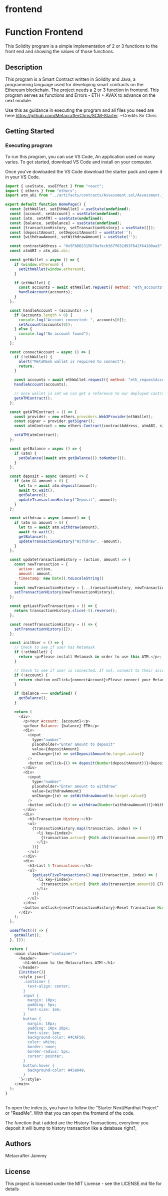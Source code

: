 # frontend
# Function Frontend

This Solidity program is a simple implementation of 2 or 3 functions to the front end and showing the values of those functions.

## Description

This program is a Smart Contract written in Solidity and Java, a programming language used for developing smart contracts on the Ethereum blockchain. The project needs a 2 or 3 function in frontend. This program serves as functions and Errors - ETH + AVAX to advance on the next module. 

Use this as guidance in executing the program and all files you need are here https://github.com/MetacrafterChris/SCM-Starter.
~Credits Sir Chris

## Getting Started

### Executing program

To run this program, you can use VS Code, An application used on many varies. To get started, download VS Code and install on your computer.

Once you've dowloaded the VS Code download the starter pack and open it in your VS Code.


```javascript
import { useState, useEffect } from "react";
import { ethers } from "ethers";
import atm_abi from "../artifacts/contracts/Assessment.sol/Assessment.json";

export default function HomePage() {
  const [ethWallet, setEthWallet] = useState(undefined);
  const [account, setAccount] = useState(undefined);
  const [atm, setATM] = useState(undefined);
  const [balance, setBalance] = useState(undefined);
  const [transactionHistory, setTransactionHistory] = useState([]);
  const [depositAmount, setDepositAmount] = useState('');
  const [withdrawAmount, setWithdrawAmount] = useState('');

  const contractAddress = "0x5FbDB2315678afecb367f032d93F642f64180aa3";
  const atmABI = atm_abi.abi;

  const getWallet = async () => {
    if (window.ethereum) {
      setEthWallet(window.ethereum);
    }

    if (ethWallet) {
      const accounts = await ethWallet.request({ method: "eth_accounts" });
      handleAccount(accounts);
    }
  };

  const handleAccount = (accounts) => {
    if (accounts.length > 0) {
      console.log("Account connected: ", accounts[0]);
      setAccount(accounts[0]);
    } else {
      console.log("No account found");
    }
  };

  const connectAccount = async () => {
    if (!ethWallet) {
      alert("MetaMask wallet is required to connect");
      return;
    }

    const accounts = await ethWallet.request({ method: "eth_requestAccounts" });
    handleAccount(accounts);

    // once wallet is set we can get a reference to our deployed contract
    getATMContract();
  };

  const getATMContract = () => {
    const provider = new ethers.providers.Web3Provider(ethWallet);
    const signer = provider.getSigner();
    const atmContract = new ethers.Contract(contractAddress, atmABI, signer);

    setATM(atmContract);
  };

  const getBalance = async () => {
    if (atm) {
      setBalance((await atm.getBalance()).toNumber());
    }
  };

  const deposit = async (amount) => {
    if (atm && amount > 0) {
      let tx = await atm.deposit(amount);
      await tx.wait();
      getBalance();
      updateTransactionHistory("Deposit", amount);
    }
  };

  const withdraw = async (amount) => {
    if (atm && amount > 0) {
      let tx = await atm.withdraw(amount);
      await tx.wait();
      getBalance();
      updateTransactionHistory("Withdraw", -amount);
    }
  };

  const updateTransactionHistory = (action, amount) => {
    const newTransaction = {
      action: action,
      amount: amount,
      timestamp: new Date().toLocaleString()
    };
    const newTransactionHistory = [...transactionHistory, newTransaction];
    setTransactionHistory(newTransactionHistory);
  };

  const getLastFiveTransactions = () => {
    return transactionHistory.slice(-5).reverse();
  };

  const resetTransactionHistory = () => {
    setTransactionHistory([]);
  };

  const initUser = () => {
    // Check to see if user has Metamask
    if (!ethWallet) {
      return <p>Please install Metamask in order to use this ATM.</p>;
    }

    // Check to see if user is connected. If not, connect to their account
    if (!account) {
      return <button onClick={connectAccount}>Please connect your Metamask wallet</button>;
    }

    if (balance === undefined) {
      getBalance();
    }

    return (
      <div>
        <p>Your Account: {account}</p>
        <p>Your Balance: {balance} ETH</p>
        <div>
          <input
            type="number"
            placeholder="Enter amount to deposit"
            value={depositAmount}
            onChange={(e) => setDepositAmount(e.target.value)}
          />
          <button onClick={() => deposit(Number(depositAmount))}>Deposit ETH</button>
        </div>
        <div>
          <input
            type="number"
            placeholder="Enter amount to withdraw"
            value={withdrawAmount}
            onChange={(e) => setWithdrawAmount(e.target.value)}
          />
          <button onClick={() => withdraw(Number(withdrawAmount))}>Withdraw ETH</button>
        </div>
        <div>
          <h3>Transaction History:</h3>
          <ul>
            {transactionHistory.map((transaction, index) => (
              <li key={index}>
                {transaction.action} {Math.abs(transaction.amount)} ETH - {transaction.timestamp}
              </li>
            ))}
          </ul>
        </div>
        <div>
          <h3>Last 5 Transactions:</h3>
          <ul>
            {getLastFiveTransactions().map((transaction, index) => (
              <li key={index}>
                {transaction.action} {Math.abs(transaction.amount)} ETH - {transaction.timestamp}
              </li>
            ))}
          </ul>
        </div>
        <button onClick={resetTransactionHistory}>Reset Transaction History</button>
      </div>
    );
  };

  useEffect(() => {
    getWallet();
  }, []);

  return (
    <main className="container">
      <header>
        <h1>Welcome to the Metacrafters ATM!</h1>
      </header>
      {initUser()}
      <style jsx>{`
        .container {
          text-align: center;
        }
        input {
          margin: 10px;
          padding: 5px;
          font-size: 1em;
        }
        button {
          margin: 10px;
          padding: 10px 20px;
          font-size: 1em;
          background-color: #4CAF50;
          color: white;
          border: none;
          border-radius: 5px;
          cursor: pointer;
        }
        button:hover {
          background-color: #45a049;
        }
      `}</style>
    </main>
  );
}
  

```

To open the index js, you have to follow the "Starter Next/Hardhat Project" or "ReadMe". With that you can open the frontend of the code.

The function that i added are the History Transactions, everytime you deposit it will bump to history transaction like a database right?, 

## Authors

Metacrafter Jaimmy 


## License

This project is licensed under the MIT License - see the LICENSE.md file for details
